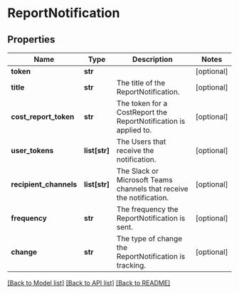 # ReportNotification

## Properties
Name | Type | Description | Notes
------------ | ------------- | ------------- | -------------
**token** | **str** |  | [optional] 
**title** | **str** | The title of the ReportNotification. | [optional] 
**cost_report_token** | **str** | The token for a CostReport the ReportNotification is applied to. | [optional] 
**user_tokens** | **list[str]** | The Users that receive the notification. | [optional] 
**recipient_channels** | **list[str]** | The Slack or Microsoft Teams channels that receive the notification. | [optional] 
**frequency** | **str** | The frequency the ReportNotification is sent. | [optional] 
**change** | **str** | The type of change the ReportNotification is tracking. | [optional] 

[[Back to Model list]](../README.md#documentation-for-models) [[Back to API list]](../README.md#documentation-for-api-endpoints) [[Back to README]](../README.md)


